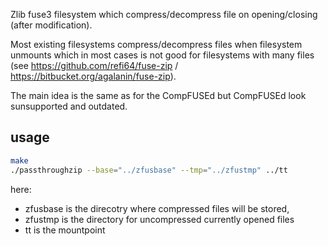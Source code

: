 Zlib fuse3 filesystem which compress/decompress file on opening/closing (after modification).

Most existing filesystems compress/decompress files when filesystem unmounts which in most cases is not good for filesystems with many files (see https://github.com/refi64/fuse-zip / https://bitbucket.org/agalanin/fuse-zip).

The main idea is the same as for the CompFUSEd but CompFUSEd look sunsupported and outdated.

## usage
```bash
make
./passthroughzip --base="../zfusbase" --tmp="../zfustmp" ../tt
```

here:
  - zfusbase is the direcotry where compressed files will be stored,
  - zfustmp is the directory for uncompressed currently opened files
  - tt is the mountpoint
  
